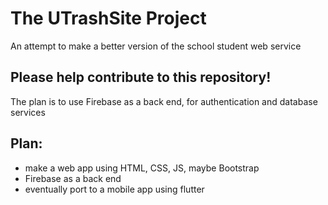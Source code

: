 # The UTrashSite Project
An attempt to make a better version of the school student web service

## Please help contribute to this repository!
The plan is to use Firebase as a back end, for authentication and database services

## Plan:

* make a web app using HTML, CSS, JS, maybe Bootstrap
* Firebase as a back end
* eventually port to a mobile app using flutter
